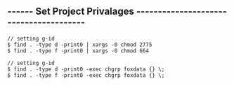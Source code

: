 ## ------ Set Project Privalages ---------------------------------------

    // setting g-id
    $ find . -type d -print0 | xargs -0 chmod 2775
    $ find . -type f -print0 | xargs -0 chmod 664

    // setting g-id
    $ find . -type d -print0 -exec chgrp foxdata {} \;
    $ find . -type f -print0 -exec chgrp foxdata {} \;